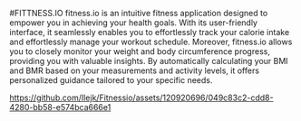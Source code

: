 #FITTNESS.IO
fitness.io is an intuitive fitness application designed to empower you in achieving your health goals. 
With its user-friendly interface, it seamlessly enables you to effortlessly track your calorie intake and effortlessly manage your workout schedule. 
Moreover, fitness.io allows you to closely monitor your weight and body circumference progress, providing you with valuable insights. 
By automatically calculating your BMI and BMR based on your measurements and activity levels, it offers personalized guidance tailored to your specific needs.


https://github.com/Ilejk/Fitnessio/assets/120920696/049c83c2-cdd8-4280-bb58-e574bca666e1









